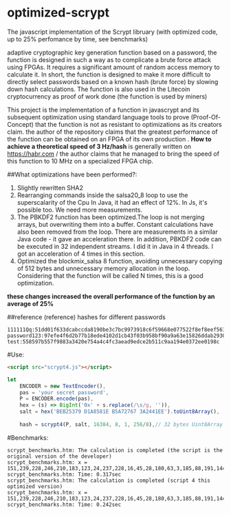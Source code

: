 # optimized-scrypt
The  javascript implementation of the Scrypt libruary (with optimized code, up to 25% perfomance by time, see benchmarks)

adaptive cryptographic key generation function based on a password, the function is designed in such a way as to complicate a brute force attack using FPGAs. It requires a significant amount of random access memory to calculate it. 
In short, the function is designed to make it more difficult to directly select passwords based on a known hash (brute force) by slowing down hash calculations. The function is also used in the Litecoin cryptocurrency as proof of work done (the function is used by miners)

This project is the implementation of a function in javascrypt and its subsequent optimization using standard language tools
to prove (Proof-Of-Concept) that the function is not as resistant to optimizations as its creators claim.
the author of the repository claims that the greatest performance of the function can be obtained on an FPGA of its own production
. **How to achieve a theoretical speed of 3 Hz/hash** is generally written on https://habr.com /
the author claims that he managed to bring the speed of this function to 10 MHz
on a specialized FPGA chip.

##What optimizations have been performed?:
1. Slightly rewritten SHA2
2. Rearranging commands inside the salsa20_8 loop to use the superscalarity of the Cpu In Java, it had an effect of 12%. In Js, it's possible too. We need more measurements.
3. The PBKDF2 function has been optimized.The loop is not merging arrays, but overwriting them into a buffer. Constant calculations have also been removed from the loop. There are measurements in a similar Java code - it gave an acceleration there.  In addition, PBKDF2 code can be executed in 32 independent streams.  I did it in Java in 4 threads. I got an acceleration of 4 times in this section.
4. Optimized the blockmix_salsa 8 function, avoiding unnecessary copying of 512 bytes and unnecessary memory allocation in the loop. Considering that the function will be called N times, this is a good optimization.
   
  **these changes increased the overall performance of the function by an average of 25%**
  
##reference (reference) hashes for different passwords
  ```
111111Qq:51dd01f633dcabccda8190be3c7bc9973918c6f59668e077522f8ef8eef561af
password123:97efe4f6d2b77b18ede4102d1cb43f03b958bf90a9a63e15826ddab293092aa1
test:558597b557f9883a3420e754a4c4fc3aead9edce2b511c9aa194e0372ee0198c
```

#Use:
```html
<script src="scrypt4.js"></script>
```
```javascript
let
	ENCODER = new TextEncoder(),
	pas = 'your secret password',	
	P = ENCODER.encode(pas),
	hex = (s) => BigInt('0x' + s.replace(/\s/g, '')),
	salt = hex('BEB25379 D1A8581E B5A72767 3A2441EE').toUint8Array(),
		
	hash = scrypt4(P, salt, 16384, 8, 1, 256/8),// 32 bytes Uint8Array returns
```
#Benchmarks:

```
scrypt_benchmarks.htm: The calculation is completed (the script is the original version of the developer)
scrypt_benchmarks.htm: x = 151,239,228,246,210,183,123,24,237,228,16,45,28,180,63,3,185,88,191,144,169,166,62,21,130,109,218,178,147,9,42,161
scrypt_benchmarks.htm: Time: 0.317sec
scrypt_benchmarks.htm: The calculation is completed (script 4 this optimized version)
scrypt_benchmarks.htm: x = 151,239,228,246,210,183,123,24,237,228,16,45,28,180,63,3,185,88,191,144,169,166,62,21,130,109,218,178,147,9,42,161
scrypt_benchmarks.htm: Time: 0.242sec
```
